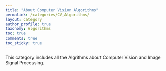 ```yaml
---
title: "About Computer Vision Algorithms"
permalink: /categories/CV_Algorithms/
layout: category
author_profile: true
taxonomy: Algorithms
toc: true
comments: true
toc_sticky: true
---
```


This category includes all the Algrithms about Computer Vision and Image Signal Processing.